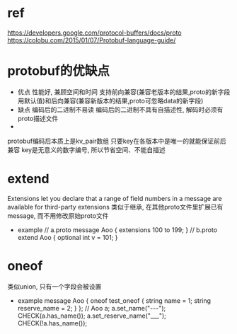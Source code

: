 # ref
https://developers.google.com/protocol-buffers/docs/proto
https://colobu.com/2015/01/07/Protobuf-language-guide/


# protobuf的优缺点
- 优点
性能好, 兼顾空间和时间
支持前向兼容(兼容老版本的结果,proto的新字段用默认值)和后向兼容(兼容新版本的结果,proto可忽略data的新字段)
- 缺点
编码后的二进制不易读
编码后的二进制不具有自描述性, 解码时必须有proto描述文件
-
protobuf编码后本质上是kv_pair数组
只要key在各版本中是唯一的就能保证前后兼容
key是无意义的数字编号, 所以节省空间、不能自描述


# extend
Extensions let you declare that a range of field numbers in a message are available for third-party extensions
类似于继承, 在其他proto文件里扩展已有message, 而不用修改原始proto文件
- example
// a.proto
message Aoo {
  extensions 100 to 199;
}
// b.proto
extend Aoo {
  optional int v = 101;
}


# oneof
类似union, 只有一个字段会被设置
- example
message Aoo {
  oneof test_oneof {
    string name = 1;
    string reserve_name = 2;
  }
};
//
Aoo a;
a.set_name("---");
CHECK(a.has_name());
a.set_reserve_name("___");
CHECK(!a.has_name());
